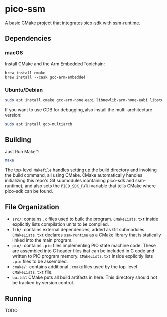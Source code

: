 # pico-ssm

A basic CMake project that integrates [pico-sdk][pico-sdk] with
[ssm-runtime][ssm-runtime].

[pico-sdk]: https://github.com/raspberrypi/pico-sdk
[ssm-runtime]: https://github.com/ssm-lang/ssm-runtime

## Dependencies

### macOS

Install CMake and the Arm Embedded Toolchain:

```
brew install cmake
brew install --cask gcc-arm-embedded
```

### Ubuntu/Debian

```sh
sudo apt install cmake gcc-arm-none-eabi libnewlib-arm-none-eabi libstdc++-arm-none-eabi-newlib
```

If you want to use GDB for debugging, also install the multi-architecture version:

```sh
sudo apt install gdb-multiarch
```

## Building

Just Run Make™:

```sh
make
```

The top-level `Makefile` handles setting up the build directory and invoking the
build command, all using CMake. CMake automatically handles initializing this
repo's Git submodules (containing pico-sdk and ssm-runtime), and also sets the
`PICO_SDK_PATH` variable that tells CMake where pico-sdk can be found.

## File Organization

-   `src/`: contains `.c` files used to build the program. `CMakeLists.txt`
    inside explicitly lists compilation units to be compiled.
-   `lib/`: contains external dependencies, added as Git submodules.
    `CMakeLists.txt` declares `ssm-runtime` as a CMake library that is
    statically linked into the main program.
-   `pio/`: contains `.pio` files implementing PIO state machine code. These are
    assembled into C header files that can be included in C code and written to
    PIO program memory. `CMakeLists.txt` inside explicitly lists `.pio` files to
    be assembled.
-   `cmake/:` contains additional `.cmake` files used by the top-level
    `CMakeLists.txt` file.
-   `build/`: CMake puts all build artifacts in here. This directory should not
    be tracked by version control.

## Running

TODO
